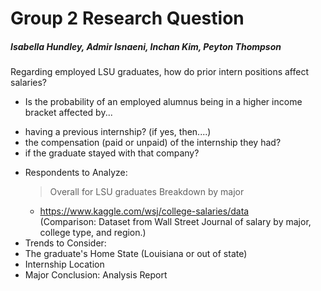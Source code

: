 # Group 2 Research Question
##### Isabella Hundley, Admir Isnaeni, Inchan Kim, Peyton Thompson

Regarding employed LSU graduates, how do prior intern positions affect salaries?
* Is the probability of an employed alumnus being in a higher income bracket affected by...
 + having a previous internship? (if yes, then....)
 + the compensation (paid or unpaid) of the internship they had? 
 + if the graduate stayed with that company?
 
 - Respondents to Analyze: 
   > Overall for LSU graduates 
   > Breakdown by major 
    - https://www.kaggle.com/wsj/college-salaries/data  
    (Comparison: Dataset from Wall Street Journal of salary by major, college type, and region.)   
 - Trends to Consider:
  - The graduate's Home State (Louisiana or out of state)
  - Internship Location 
  - Major
Conclusion: Analysis Report
  